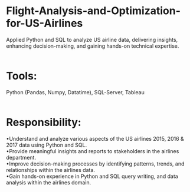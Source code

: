 # Flight-Analysis-and-Optimization-for-US-Airlines
Applied Python and SQL to analyze US airline data, delivering insights, enhancing decision-making, and gaining hands-on technical expertise.<br>
<br>
# Tools:  
Python (Pandas, Numpy, Datatime), SQL-Server, Tableau<br>
<br>
# Responsibility:<br>
•Understand and analyze various aspects of the US airlines 2015, 2016 & 2017 data using Python and SQL.<br>
•Provide meaningful insights and reports to stakeholders in the airlines department.<br>
•Improve decision-making processes by identifying patterns, trends, and relationships within the airlines data.<br>
•Gain hands-on experience in Python and SQL query writing, and data analysis within the airlines domain.<br>
